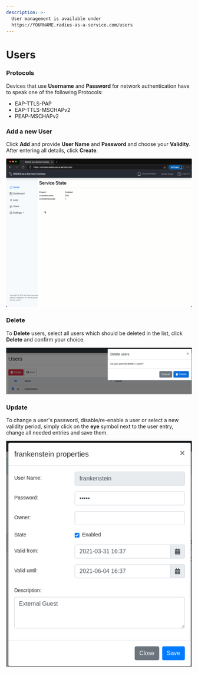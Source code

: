 ```yaml
---
description: >-
  User management is available under
  https://YOURNAME.radius-as-a-service.com/users
---
```


# Users

### Protocols

Devices that use **Username** and **Password** for network authentication have to speak one of the following Protocols: 

* EAP-TTLS-PAP
* EAP-TTLS-MSCHAPv2
* PEAP-MSCHAPv2

### Add a new User

Click **Add** and provide **User Name** and **Password** and choose your **Validity**. After entering all details, click  **Create**.

![](../.gitbook/assets/radius-add-users.gif)

### Delete

To **Delete** users, select all users which should be deleted in the list, click **Delete**  and confirm your choice.  


![](../.gitbook/assets/image%20%2827%29.png)

 

### Update

To change a user's password, disable/re-enable a user or select a new validity period, simply click on the **eye** symbol next to the user entry, change all needed entries and save them.

![](../.gitbook/assets/image%20%2826%29.png)

